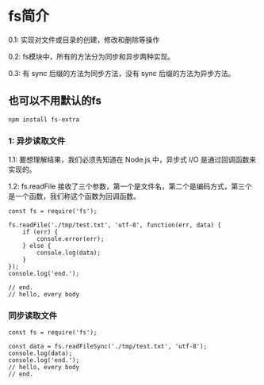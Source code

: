 # fs简介
<p></p>

<p>0.1: 实现对文件或目录的创建，修改和删除等操作</p>
<p>0.2: fs模块中，所有的方法分为同步和异步两种实现。</p>
<p>0.3: 有 sync 后缀的方法为同步方法，没有 sync 后缀的方法为异步方法。</p>


## 也可以不用默认的fs
```
npm install fs-extra
```

### 1: 异步读取文件
<p>1.1: 要想理解结果，我们必须先知道在 Node.js 中，异步式 I/O 是通过回调函数来实现的。</p>
<p>1.2: fs.readFile 接收了三个参数，第一个是文件名，第二个是编码方式，第三个是一个函数，我们称这个函数为回调函数。</p>

```
const fs = require('fs');

fs.readFile('./tmp/test.txt', 'utf-8', function(err, data) {
    if (err) {
        console.error(err);
    } else {
        console.log(data);
    }
});
console.log('end.');

// end.
// hello, every body
```

### 同步读取文件
```
const fs = require('fs');

const data = fs.readFileSync('./tmp/test.txt', 'utf-8');
console.log(data);
console.log('end.');
// hello, every body
// end.
```